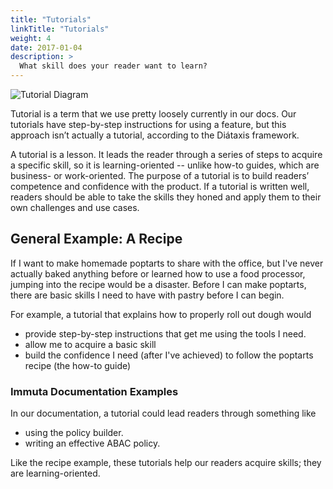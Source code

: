 ```yaml
---
title: "Tutorials"
linkTitle: "Tutorials"
weight: 4
date: 2017-01-04
description: >
  What skill does your reader want to learn?
---
```


![Tutorial Diagram](/tutorial.png 'Tutorial Diagram')

Tutorial is a term that we use pretty loosely currently in our docs. Our tutorials have step-by-step instructions for using a feature, but this approach isn’t actually a tutorial, according to the Diátaxis framework. 

A tutorial is a lesson. It leads the reader through a series of steps to acquire a specific skill, so it is learning-oriented -- unlike how-to guides, which are business- or work-oriented. The purpose of a tutorial is to build readers’ competence and confidence with the product. If a tutorial is written well, readers should be able to take the skills they honed and apply them to their own challenges and use cases.

## General Example: A Recipe

If I want to make homemade poptarts to share with the office, but I've never actually baked anything before or learned how to use a food processor, jumping into the recipe would be a disaster. Before I can make poptarts, there are basic skills I need to have with pastry before I can begin.

For example, a tutorial that explains how to properly roll out dough would
* provide step-by-step instructions that get me using the tools I need.
* allow me to acquire a basic skill
* build the confidence I need (after I've achieved) to follow the poptarts recipe (the how-to guide)

### Immuta Documentation Examples

In our documentation, a tutorial could lead readers through something like

* using the policy builder.
* writing an effective ABAC policy.

Like the recipe example, these tutorials help our readers acquire skills; they are learning-oriented.
